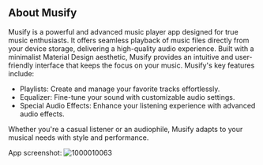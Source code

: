 ## About Musify
Musify is a powerful and advanced music player app designed for true music enthusiasts. It offers seamless playback of music files directly from your device storage, delivering a high-quality audio experience. Built with a minimalist Material Design aesthetic, Musify provides an intuitive and user-friendly interface that keeps the focus on your music.
Musify's key features include:

- Playlists: Create and manage your favorite tracks effortlessly.
- Equalizer: Fine-tune your sound with customizable audio settings.
- Special Audio Effects: Enhance your listening experience with advanced audio effects.

Whether you're a casual listener or an audiophile, Musify adapts to your musical needs with style and performance.

App screenshot:
![1000010063](https://github.com/user-attachments/assets/bbea025e-7cc4-4c82-94a7-075aa0d73183)
